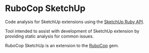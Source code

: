 # RuboCop SketchUp

Code analysis for SketchUp extensions using the [SketchUp Ruby API](http://ruby.sketchup.com/).

Tool intended to assist with development of SketchUp extension by providing static analysis for common issues.

RuboCop SketchUp is an extension to the [RuboCop](http://batsov.com/rubocop/) gem.

